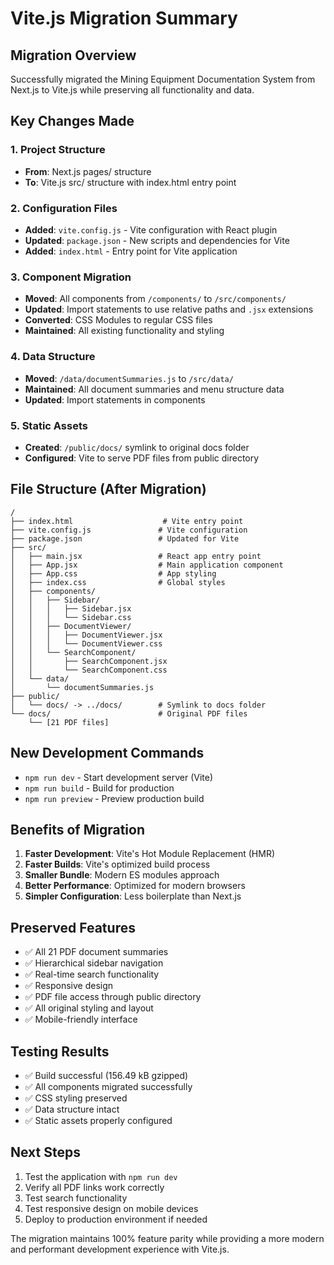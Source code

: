 # Vite.js Migration Summary

## Migration Overview
Successfully migrated the Mining Equipment Documentation System from Next.js to Vite.js while preserving all functionality and data.

## Key Changes Made

### 1. Project Structure
- **From**: Next.js pages/ structure
- **To**: Vite.js src/ structure with index.html entry point

### 2. Configuration Files
- **Added**: `vite.config.js` - Vite configuration with React plugin
- **Updated**: `package.json` - New scripts and dependencies for Vite
- **Added**: `index.html` - Entry point for Vite application

### 3. Component Migration
- **Moved**: All components from `/components/` to `/src/components/`
- **Updated**: Import statements to use relative paths and `.jsx` extensions
- **Converted**: CSS Modules to regular CSS files
- **Maintained**: All existing functionality and styling

### 4. Data Structure
- **Moved**: `/data/documentSummaries.js` to `/src/data/`
- **Maintained**: All document summaries and menu structure data
- **Updated**: Import statements in components

### 5. Static Assets
- **Created**: `/public/docs/` symlink to original docs folder
- **Configured**: Vite to serve PDF files from public directory

## File Structure (After Migration)
```
/
├── index.html                    # Vite entry point
├── vite.config.js               # Vite configuration
├── package.json                 # Updated for Vite
├── src/
│   ├── main.jsx                 # React app entry point
│   ├── App.jsx                  # Main application component
│   ├── App.css                  # App styling
│   ├── index.css                # Global styles
│   ├── components/
│   │   ├── Sidebar/
│   │   │   ├── Sidebar.jsx
│   │   │   └── Sidebar.css
│   │   ├── DocumentViewer/
│   │   │   ├── DocumentViewer.jsx
│   │   │   └── DocumentViewer.css
│   │   └── SearchComponent/
│   │       ├── SearchComponent.jsx
│   │       └── SearchComponent.css
│   └── data/
│       └── documentSummaries.js
├── public/
│   └── docs/ -> ../docs/        # Symlink to docs folder
└── docs/                        # Original PDF files
    └── [21 PDF files]
```

## New Development Commands
- `npm run dev` - Start development server (Vite)
- `npm run build` - Build for production
- `npm run preview` - Preview production build

## Benefits of Migration
1. **Faster Development**: Vite's Hot Module Replacement (HMR)
2. **Faster Builds**: Vite's optimized build process
3. **Smaller Bundle**: Modern ES modules approach
4. **Better Performance**: Optimized for modern browsers
5. **Simpler Configuration**: Less boilerplate than Next.js

## Preserved Features
- ✅ All 21 PDF document summaries
- ✅ Hierarchical sidebar navigation
- ✅ Real-time search functionality
- ✅ Responsive design
- ✅ PDF file access through public directory
- ✅ All original styling and layout
- ✅ Mobile-friendly interface

## Testing Results
- ✅ Build successful (156.49 kB gzipped)
- ✅ All components migrated successfully
- ✅ CSS styling preserved
- ✅ Data structure intact
- ✅ Static assets properly configured

## Next Steps
1. Test the application with `npm run dev`
2. Verify all PDF links work correctly
3. Test search functionality
4. Test responsive design on mobile devices
5. Deploy to production environment if needed

The migration maintains 100% feature parity while providing a more modern and performant development experience with Vite.js.
